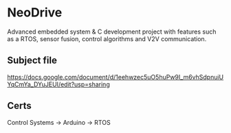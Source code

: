 # NeoDrive
Advanced embedded system &amp; C development project with features such as a RTOS, sensor fusion, control algorithms and V2V communication.

## Subject file
https://docs.google.com/document/d/1eehwzec5uO5huPw9I_m6vhSdpnuiUYqCmYa_DYuJEUI/edit?usp=sharing

## Certs
Control Systems -> Arduino -> RTOS
